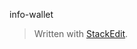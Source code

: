 info-wallet


> Written with [StackEdit](https://stackedit.io/).
<!--stackedit_data:
eyJoaXN0b3J5IjpbMTIyNDk3NDQ4XX0=
-->
